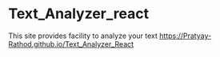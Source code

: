 # Text_Analyzer_react
This site provides facility to analyze your text
https://Pratyay-Rathod.github.io/Text_Analyzer_React
